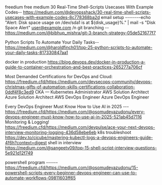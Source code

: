 freedium free medium
30 Real-Time Shell-Scripts Usecases With Example Codes--  https://medium.com/@devopsshack/30-real-time-shell-scripts-usecases-with-example-codes-8c778368ba2d
email setup  --------echo "Alert: Disk space usage on /dev/sda1 is at ${disk_usage}%." | mail -s "Disk Space Alert" user@example.com /n
  git branching --   https://medium.com/@bibhup_mishra/git-3-branch-strategy-05de521677f7

Python Scripts To Automate Your Daily Tasks--   https://medium.com/@haroldfinch01/top-25-python-scripts-to-automate-your-daily-tasks-817330847aa1

docker in production     https://blog.devops.dev/docker-in-production-a-guide-to-container-orchestration-and-best-practices-265277a706cf

Most Demanded Certifications for DevOps and Cloud:   https://freedium.cfd/https://medium.com/devsecops-community/devops-christmas-gifts-of-automation-skills-certifications-collaboration-0ddf4f8c3ed9
CKA — Kubernetes Administrator
AWS Solution Architect
Azure Solution Architect
AWS DevOps Engineer
Azure DevOps Engineer

Every DevOps Engineer Must Know How to Use AI in 2025     ---   https://freedium.cfd/https://medium.com/@osomudeyazudonu/every-devops-engineer-must-know-how-to-use-ai-in-2025-521ab45d7116
    Monitoring & Logging!                          https://freedium.cfd/https://medium.com/devpulse/ace-your-next-devops-interview-monitoring-logging-436d58ebe6eb
  k8s troubleshoot   https://dev.to/cicube/mastering-kubectl-logs-a-devops-engineers-guide-4f6h?context=digest
shell in interview   https://medium.com/@sangeetv09/top-15-shell-script-interview-questions-5e921d12f749

powershell  program       ------ https://freedium.cfd/https://medium.com/@osomudeyazudonu/15-powershell-scripts-every-beginner-devops-engineer-can-use-to-automate-workflows-09811603ff65
